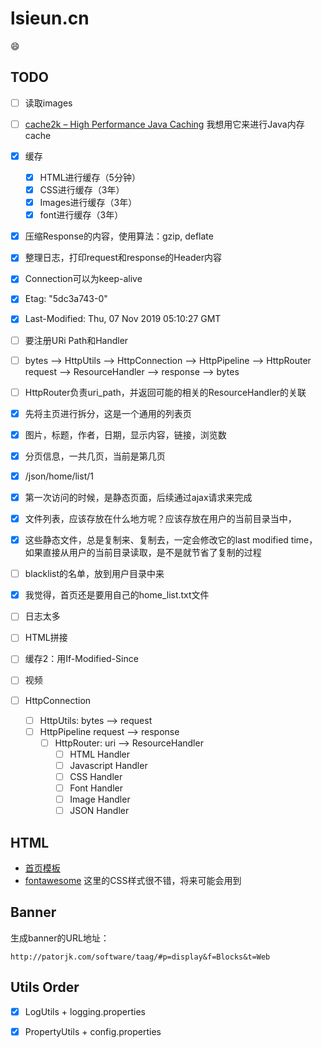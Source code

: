 # lsieun.cn

:smile:

## TODO

- [ ] 读取images
- [ ] [cache2k – High Performance Java Caching](https://cache2k.org/) 我想用它来进行Java内存cache

- [x] 缓存
  - [x] HTML进行缓存（5分钟）
  - [x] CSS进行缓存（3年）
  - [x] Images进行缓存（3年）
  - [x] font进行缓存（3年）
- [x] 压缩Response的内容，使用算法：gzip, deflate
- [x] 整理日志，打印request和response的Header内容
- [x] Connection可以为keep-alive
- [x] Etag: "5dc3a743-0"
- [x] Last-Modified: Thu, 07 Nov 2019 05:10:27 GMT
- [ ] 要注册URi Path和Handler
- [ ] bytes --> HttpUtils --> HttpConnection --> HttpPipeline --> HttpRouter request -->  ResourceHandler --> response --> bytes
- [ ] HttpRouter负责uri_path，并返回可能的相关的ResourceHandler的关联
- [x] 先将主页进行拆分，这是一个通用的列表页
- [x] 图片，标题，作者，日期，显示内容，链接，浏览数
- [x] 分页信息，一共几页，当前是第几页
- [x] /json/home/list/1
- [x] 第一次访问的时候，是静态页面，后续通过ajax请求来完成
- [x] 文件列表，应该存放在什么地方呢？应该存放在用户的当前目录当中，
- [x] 这些静态文件，总是复制来、复制去，一定会修改它的last modified time，如果直接从用户的当前目录读取，是不是就节省了复制的过程
- [ ] blacklist的名单，放到用户目录中来
- [x] 我觉得，首页还是要用自己的home_list.txt文件
- [ ] 日志太多
- [ ] HTML拼接
- [ ] 缓存2：用If-Modified-Since
- [ ] 视频

- [ ] HttpConnection
    - [ ] HttpUtils: bytes --> request
    - [ ] HttpPipeline request --> response
        - [ ] HttpRouter: uri --> ResourceHandler 
            - [ ] HTML Handler
            - [ ] Javascript Handler
            - [ ] CSS Handler
            - [ ] Font Handler
            - [ ] Image Handler
            - [ ] JSON Handler

## HTML

- [首页模板](https://www.w3schools.com/w3css/tryit.asp?filename=tryw3css_templates_blog&stacked=h)
- [fontawesome](https://fontawesome.com/) 这里的CSS样式很不错，将来可能会用到

## Banner

生成banner的URL地址：

```text
http://patorjk.com/software/taag/#p=display&f=Blocks&t=Web
```
## Utils Order

- [x] LogUtils + logging.properties
- [x] PropertyUtils + config.properties


